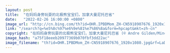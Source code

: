 ```yaml
---
layout: post
title:  "在妈妈身旁玩耍的北极熊宝宝们，加拿大曼尼托巴省"
date:   "2022-02-26 16:00:00 +0800"
image_url: "http://cn.bing.com/th?id=OHR.IPBDMom_ZH-CN5918907676_1920x1080.jpg&rf=LaDigue_1920x1080.jpg&pid=hp"
link: "/search?q=%e5%8c%97%e6%9e%81%e7%86%8a&form=hpcapt&mkt=zh-cn"
copyright: "在妈妈身旁玩耍的北极熊宝宝们，加拿大曼尼托巴省 (© Andre Gilden/Minden Pictures)"
image_hash: "a75f18eeeb20977369b070fbf3dd22ac"
image_filename: "th?id=OHR.IPBDMom_ZH-CN5918907676_1920x1080.jpg&rf=LaDigue_1920x1080.jpg&pid=hp"
---
```

